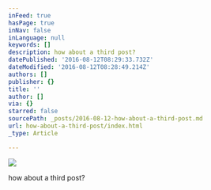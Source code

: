 ```yaml
---
inFeed: true
hasPage: true
inNav: false
inLanguage: null
keywords: []
description: how about a third post?
datePublished: '2016-08-12T08:29:33.732Z'
dateModified: '2016-08-12T08:28:49.214Z'
authors: []
publisher: {}
title: ''
author: []
via: {}
starred: false
sourcePath: _posts/2016-08-12-how-about-a-third-post.md
url: how-about-a-third-post/index.html
_type: Article

---
```

![](https://the-grid-user-content.s3-us-west-2.amazonaws.com/a7ae2ed4-bd85-441d-aee5-133093094e85.png)

how about a third post?